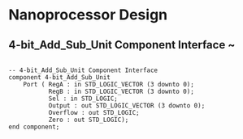 # Nanoprocessor Design

<h2>4-bit_Add_Sub_Unit Component Interface ~</h2>

<pre>
<code>
-- 4-bit_Add_Sub_Unit Component Interface
component 4-bit_Add_Sub_Unit
    Port ( RegA : in STD_LOGIC_VECTOR (3 downto 0);
           RegB : in STD_LOGIC_VECTOR (3 downto 0);
           Sel : in STD_LOGIC;
           Output : out STD_LOGIC_VECTOR (3 downto 0);
           Overflow : out STD_LOGIC;
           Zero : out STD_LOGIC);
end component;
</code>
</pre>
